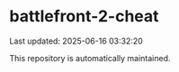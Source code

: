 # battlefront-2-cheat

Last updated: 2025-06-16 03:32:20

This repository is automatically maintained.
